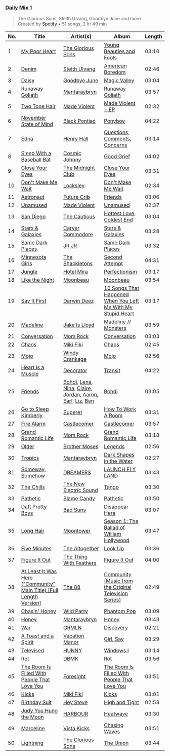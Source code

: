 ### [Daily Mix 1](https://open.spotify.com/playlist/37i9dQZF1E39Gzb56luQni)

> The Glorious Sons, Stelth Ulvang, Goodbye June and more<br>
> Created by [Spotify](https://open.spotify.com/user/spotify) • 51 songs, 2 hr 49 min

| No. | Title | Artist(s) | Album | Length |
|---|---|---|---|---|
| 1 | [My Poor Heart](https://open.spotify.com/track/29dwzL1VeRaNrgIsFZESPd) | [The Glorious Sons](https://open.spotify.com/artist/5CPxrqCStgt6AfI4fLiedH) | [Young Beauties and Fools](https://open.spotify.com/album/7bauAaXGIb5m0O5zliJKwE) | 03:10 |
| 2 | [Denim](https://open.spotify.com/track/2JLqBniy8pZp0DBJH03aTx) | [Stelth Ulvang](https://open.spotify.com/artist/3EoKE25P37EuEU2VcBbZUE) | [American Boredom](https://open.spotify.com/album/3tMB2uaNhdepkqMuOk6xMZ) | 02:46 |
| 3 | [Daisy](https://open.spotify.com/track/6zSekCO8d6oK2tsEBuxQPp) | [Goodbye June](https://open.spotify.com/artist/1l9I7G8J8AnMScWQwlNJ4M) | [Magic Valley](https://open.spotify.com/album/4GQp1LbFHcJVkS9M5HUzAL) | 03:04 |
| 4 | [Runaway Goliath](https://open.spotify.com/track/6TPIOuuIVKmAx18oc3wvYm) | [Mantaraybryn](https://open.spotify.com/artist/4U7hzJON7jzAwaWqB4raLf) | [Runaway Goliath](https://open.spotify.com/album/0kVKanq1ogAtvCOwjlBUFd) | 03:57 |
| 5 | [Two Tone Hair](https://open.spotify.com/track/12XPt2uE1sQdpo4kwfJqVJ) | [Made Violent](https://open.spotify.com/artist/4b9JkwX45V6jNi9rtqyqsU) | [Made Violent - EP](https://open.spotify.com/album/6HFpdR5bOcy61pLVxOyx2L) | 02:32 |
| 6 | [November State of Mind](https://open.spotify.com/track/259vYUoMC5O8wgjrUFmIMX) | [Black Pontiac](https://open.spotify.com/artist/7p24SkpCc94fUK8rPK3JHm) | [Ponyboy](https://open.spotify.com/album/1sIPMVCxWaV1BpA97rpzPO) | 04:22 |
| 7 | [Edna](https://open.spotify.com/track/1z5LSQ3dvrJbXPHCt3tCws) | [Henry Hall](https://open.spotify.com/artist/2tRg9tU9VRKsmTr2ihZCEs) | [Questions, Comments, Concerns](https://open.spotify.com/album/1Cd9VvHFTnYd3yCmzjWnd4) | 03:14 |
| 8 | [Sleep With a Baseball Bat](https://open.spotify.com/track/6HfUOvYn45SwpaddmuA8oe) | [Cosmic Johnny](https://open.spotify.com/artist/5RL3N9S3sZ2PaNAyQbodos) | [Good Grief](https://open.spotify.com/album/6NGTXopAqcNUeZ3LGCOmNy) | 04:02 |
| 9 | [Close Your Eyes](https://open.spotify.com/track/2pJWPvB9PE7KW3WGrGaA5D) | [The Midnight Club ](https://open.spotify.com/artist/0zl6rL3UFegaZWiXPdIvSM) | [Close Your Eyes](https://open.spotify.com/album/1SOhVy1bulImIXTyfxA970) | 03:31 |
| 10 | [Don't Make Me Wait](https://open.spotify.com/track/0EK5kM7HsR0hx3o8VLaOWX) | [Locksley](https://open.spotify.com/artist/5RNwd3Bm5pgaERdZcBr7om) | [Don't Make Me Wait](https://open.spotify.com/album/1l66qEuanjheQAHjALmOyJ) | 02:34 |
| 11 | [Astronaut](https://open.spotify.com/track/2N9Mt1z4ZINZsP7K4y2Qbu) | [Future Crib](https://open.spotify.com/artist/2QeQIlUXOsBbZGniOCJweR) | [Friends](https://open.spotify.com/album/2MZXF0Cp8kdslmerNAZivl) | 03:06 |
| 12 | [Unamused](https://open.spotify.com/track/4DwqT0oTpyzME4neWx6fki) | [Made Violent](https://open.spotify.com/artist/4b9JkwX45V6jNi9rtqyqsU) | [Unamused](https://open.spotify.com/album/3FSz83tBxL6LjnJsCq6ppV) | 02:37 |
| 13 | [San Diego](https://open.spotify.com/track/0nNvuPDSXSrTCqJv5g0kbk) | [The Cautious](https://open.spotify.com/artist/4L5kj7gVDq54FYjZKZMRr3) | [Hottest Love, Coldest End](https://open.spotify.com/album/2X8KsrWAYuni8MWm2d7tDP) | 03:04 |
| 14 | [Stars & Galaxies](https://open.spotify.com/track/04DCTRWJPjW7vE0wAZwseB) | [Carver Commodore](https://open.spotify.com/artist/0JYBvQbg4xyCfKy1S5YGpU) | [Stars & Galaxies](https://open.spotify.com/album/4USlzWutiBdOn7QwrF8ev0) | 03:28 |
| 15 | [Same Dark Places](https://open.spotify.com/track/5ee5mbFHo1WAZZTqBs6Hj7) | [JR JR](https://open.spotify.com/artist/3VAxb3UskTNiHAKh4UeOEv) | [Same Dark Places](https://open.spotify.com/album/2K3EExCTnagUD59napCSVD) | 03:32 |
| 16 | [Minnesota Girls](https://open.spotify.com/track/5rBQhNwC1YSn7Zr9MCBVx3) | [The Shackletons](https://open.spotify.com/artist/3cHTb2ZZ9kIZUrAG79nrcH) | [Second Attempt](https://open.spotify.com/album/7Eqwn6XLPgSEZdmjtgiG2d) | 04:31 |
| 17 | [Jungle](https://open.spotify.com/track/3Tb5E58HovZ3EGQI62QDpG) | [Hotel Mira](https://open.spotify.com/artist/7hd3XnjENIMw13Dmn8hEYw) | [Perfectionism](https://open.spotify.com/album/3KuXY2AgYIIk9lT1448pok) | 03:17 |
| 18 | [Like the Night](https://open.spotify.com/track/2tDMiXqnTte9VHpvyndcLd) | [Moonbeau](https://open.spotify.com/artist/14vw9s3wtYCDjRzjAEvrmX) | [Moonbeau](https://open.spotify.com/album/6TN2V73KewtB9SyRdVYK4x) | 03:54 |
| 19 | [Say It First](https://open.spotify.com/track/25giXgJlBcUMhTsWrOERCs) | [Darwin Deez](https://open.spotify.com/artist/5ERkupmHea6uS0nwKr2zcz) | [10 Songs That Happened When You Left Me With My Stupid Heart](https://open.spotify.com/album/5tOkZSNfya5Y9d6whkLWTS) | 03:17 |
| 20 | [Madeline](https://open.spotify.com/track/09Ne54nJcWohCkLcC1xA5u) | [Jake Is Lloyd](https://open.spotify.com/artist/5Jswm7CW6Cm4MHFyIpW6Ih) | [Madeline // Monsters](https://open.spotify.com/album/00nmZ9EpfTJpQZs4Ci7ea3) | 03:59 |
| 21 | [Conversation](https://open.spotify.com/track/4B5QZfw1nOfQelPSWAGgPY) | [Mom Rock](https://open.spotify.com/artist/6xwv9O4HYAqPMp1bbSqufi) | [Conversation](https://open.spotify.com/album/22oWPNl8pg87D2e7DvNFgM) | 03:03 |
| 22 | [Chaos](https://open.spotify.com/track/4b3Fqu6RGfsxgSY6nTq0o3) | [Miki Fiki](https://open.spotify.com/artist/1O1r2qVtIFqlTJoB4jsJKd) | [Chaos](https://open.spotify.com/album/67dHs7Q1G2G4uHj7NGuVft) | 02:45 |
| 23 | [Mojo](https://open.spotify.com/track/32VeSDbfdQjz6hefyvf4TE) | [Windy Crankage](https://open.spotify.com/artist/6cIToqbQYnkosHSGOZZCZx) | [Mojo](https://open.spotify.com/album/6fp7sdQozb8JcxiiJ6z8sH) | 02:56 |
| 24 | [Heart Is a Muscle](https://open.spotify.com/track/24sVM2JVdnvVyUzltaAHV5) | [Decorator](https://open.spotify.com/artist/1CplTPi43L6iFj0gLg2LDa) | [Transit](https://open.spotify.com/album/0jbFL6OiGaVwYL0AwNdH5U) | 04:22 |
| 25 | [Friends](https://open.spotify.com/track/5NWMrzlh7iBMT0PgI54suP) | [Bohdi](https://open.spotify.com/artist/1BdyAzMmvtayz03WAyS9MO), [Lena](https://open.spotify.com/artist/26W72hURh1tSRodfseaMFK), [Nina](https://open.spotify.com/artist/3iKPX9WUq254fpikT4TD6R), [Claire](https://open.spotify.com/artist/0MsEPYXamUc6dbDAIj59Lc), [Jordan](https://open.spotify.com/artist/2ZWJH6PrSHCNpbW0yxC5ty), [Aaron](https://open.spotify.com/artist/5A5AeyMpFRnJ3cPHybItOr), [Earl](https://open.spotify.com/artist/5QcPBsiPf6xgX8P2aXfY0Y), [Liz](https://open.spotify.com/artist/0BG1jRVxXw82O5MSSKnQtM), [Ben](https://open.spotify.com/artist/6Zed75RS5TXkcRSyRh0FGy) | [Bohdi](https://open.spotify.com/album/3iuhydXTU9ceolpLzHr4oF) | 03:05 |
| 26 | [Go to Sleep Kimberly](https://open.spotify.com/track/5ExaMDn2nYH1mMKkMu6veR) | [Superet](https://open.spotify.com/artist/3e5snAyVao8Jsu9kxumEUs) | [How To Work A Room](https://open.spotify.com/album/40FZD9ladH2d3vmXtoLLQo) | 03:31 |
| 27 | [Fire Alarm](https://open.spotify.com/track/7IhXIYTj3JnqoyXWut3jFF) | [Castlecomer](https://open.spotify.com/artist/7tnWJfXaJmFO6vv5WFN2K0) | [Castlecomer](https://open.spotify.com/album/5DUFivlOxblQTTRTfrlT15) | 03:57 |
| 28 | [Grand Romantic Life](https://open.spotify.com/track/2sL9oNbbcToqV7CKnpHUzm) | [Mom Rock](https://open.spotify.com/artist/6xwv9O4HYAqPMp1bbSqufi) | [Grand Romantic Life](https://open.spotify.com/album/4TN7Zkl7TnC2J1ETVWXb2a) | 03:18 |
| 29 | [Older](https://open.spotify.com/track/7ftNgWJVEeA9HTLMaAzA0k) | [Brother Moses](https://open.spotify.com/artist/6PPQbW6B4qlgQbuvjbdQ4V) | [Legends](https://open.spotify.com/album/1LRpkUWt4EzdSGgC94VkEO) | 02:56 |
| 30 | [Tropics](https://open.spotify.com/track/0JKdsiU4giBXdpTnjRXwte) | [Mantaraybryn](https://open.spotify.com/artist/4U7hzJON7jzAwaWqB4raLf) | [Dark Shapes in the Water](https://open.spotify.com/album/0CGyi2uchqeOAAahOzqrrC) | 02:27 |
| 31 | [Someway, Somehow](https://open.spotify.com/track/5fCGBY6HsBeMdbp1cnTfmG) | [DREAMERS](https://open.spotify.com/artist/1FgsVeOhRYuSw2ghkIXV0A) | [LAUNCH FLY LAND](https://open.spotify.com/album/6tPdQZsetTB8YW1cjuk9u4) | 03:43 |
| 32 | [The Chills](https://open.spotify.com/track/16IxGEfMEld2rHz8FBFdtw) | [The New Electric Sound](https://open.spotify.com/artist/33Y5JkVwK4c1H8YhuG3zze) | [Tango](https://open.spotify.com/album/56uX6TD9940ALOUm0IRJxH) | 03:30 |
| 33 | [Pathetic](https://open.spotify.com/track/1xPyMcQJtCcxnPxRs5bo8j) | [Blame Candy](https://open.spotify.com/artist/2MUWgXIFwWkYnhU7iKghib) | [Pathetic](https://open.spotify.com/album/7yv1lLxMec8jGQDJHFOQxy) | 03:50 |
| 34 | [Daft Pretty Boys](https://open.spotify.com/track/41d2Q6DHcM20OdzynkRtvf) | [Bad Suns](https://open.spotify.com/artist/0YhUSm86okLWldQVwJkLlP) | [Disappear Here](https://open.spotify.com/album/2YXl7mV4d30fEbwpVQ7YBQ) | 03:07 |
| 35 | [Long Hair](https://open.spotify.com/track/0nfTKmwOONBx6gsMqIhqBk) | [Moontower](https://open.spotify.com/artist/56y2IdpRthuW4pDZbqwjlz) | [Season 1: The Ballad of William Hollywood](https://open.spotify.com/album/0NobN8Dzj4V4POWf6plBBy) | 03:47 |
| 36 | [Five Minutes](https://open.spotify.com/track/4t2DRCAa7NekMqtXbQj1Eo) | [The Altogether](https://open.spotify.com/artist/6LipWEhF4zwwRY8hFtCQHc) | [Look Up](https://open.spotify.com/album/00uqSRaPo9q9OOYlL4nS0U) | 03:36 |
| 37 | [Figure It Out](https://open.spotify.com/track/1jyfHK1C7boXOTqz6vsR1N) | [The Thing With Feathers](https://open.spotify.com/artist/3fJAImowfWb7c7e2Fy6hUF) | [Figure It Out](https://open.spotify.com/album/2qfAtlCwVw2KoN8sdhv216) | 04:00 |
| 38 | [At Least It Was Here ("Community" Main Title) [Full Length Version]](https://open.spotify.com/track/5HYHGYx3Yl0B344J6eAdgF) | [The 88](https://open.spotify.com/artist/3OfiFNgFbJAwuQnVvOL2bh) | [Community (Music from the Original Television Series)](https://open.spotify.com/album/77zG86AuaTUOW86nucgUQq) | 02:49 |
| 39 | [Chasin' Honey](https://open.spotify.com/track/0Z0iYAtKYswMYXL3kJtdO4) | [Wild Party](https://open.spotify.com/artist/48PAAxWdIDbA4WHkHjgsEv) | [Phantom Pop](https://open.spotify.com/album/1itqJ1Ss7xUhNq0XoV1Ndk) | 03:09 |
| 40 | [Honey](https://open.spotify.com/track/40T5l08mPecyjsbD9uxMXa) | [Mantaraybryn](https://open.spotify.com/artist/4U7hzJON7jzAwaWqB4raLf) | [Honey](https://open.spotify.com/album/3TosPPFABemwZH03mQzwYR) | 03:43 |
| 41 | [War](https://open.spotify.com/track/1fLlPHCQJK2MCFR3UKL4Lt) | [GRMLN](https://open.spotify.com/artist/3RE9lrTTbnp2GUwHrGS40f) | [Discovery](https://open.spotify.com/album/2RDHn2HkNUiMwAJh4jgAIU) | 02:21 |
| 42 | [A Toast and a Spirit](https://open.spotify.com/track/4ddm8wMOno5nihxLPACKXV) | [Vacation Manor](https://open.spotify.com/artist/6lcBiGiT3dlyDMjBBtfyfS) | [Girl, Say](https://open.spotify.com/album/56xuqlRm2ssGeFIwrsHCJY) | 03:29 |
| 43 | [Televised](https://open.spotify.com/track/35Ki1lvKPC2sFBD3GmKdRG) | [HUNNY](https://open.spotify.com/artist/5rebfYbZVIhbRVcRKWVOAh) | [Windows I](https://open.spotify.com/album/3veiAKm8GGN4fhcfh58PBr) | 03:14 |
| 44 | [Rot](https://open.spotify.com/track/3nxRFE23mmhAGqrJjJH4bi) | [DBMK](https://open.spotify.com/artist/6EByikTHjqFtWxos3Iaqik) | [Rot](https://open.spotify.com/album/4Udj0V3fne8TsUUTH9ezuF) | 03:56 |
| 45 | [The Room Is Filled With People That Love You](https://open.spotify.com/track/1TeKvnR9Xkdh9KaqR4X2Od) | [Foresight](https://open.spotify.com/artist/3XcSsKSKxFCeZkomI2xBHW) | [The Room Is Filled With People That Love You](https://open.spotify.com/album/1aQtgMxt2n65MaAdve9iXt) | 03:51 |
| 46 | [Kicks](https://open.spotify.com/track/70ydUOibvX17LirnIwbIUt) | [Miki Fiki](https://open.spotify.com/artist/1O1r2qVtIFqlTJoB4jsJKd) | [Kicks](https://open.spotify.com/album/3MfcQhvHUsYAztC6NQ23fk) | 03:01 |
| 47 | [Birthday Suit](https://open.spotify.com/track/5LutNGQhJ9wbkkXt6SFeli) | [Hey Steve](https://open.spotify.com/artist/1dEy8GyHa99GlK0dYuOmjo) | [High and Tight](https://open.spotify.com/album/2nkG2jnuJADpK6t5oSlB1R) | 02:53 |
| 48 | [Judy You Hung the Moon](https://open.spotify.com/track/10oDDj46J0IMYBPSloeJ4Z) | [HARBOUR](https://open.spotify.com/artist/58bPSgeKpyyFlJ9LatULIO) | [Heatwave](https://open.spotify.com/album/1gPoAojoisPuV1MXvkITfx) | 03:30 |
| 49 | [Marceline](https://open.spotify.com/track/3OJ0qtEbfXrqSWizwfKkaZ) | [Vista Kicks](https://open.spotify.com/artist/6wnSPJpmVKFcn1TpRl5Uli) | [Chasing Waves](https://open.spotify.com/album/2XMmRK2pfNxnqeWUsFkxVk) | 03:51 |
| 50 | [Lightning](https://open.spotify.com/track/0RbPHUnGELkTgvlxBFm2xl) | [The Glorious Sons](https://open.spotify.com/artist/5CPxrqCStgt6AfI4fLiedH) | [The Union](https://open.spotify.com/album/2he1XlHeLAuHY8UUVrbiAa) | 03:44 |
